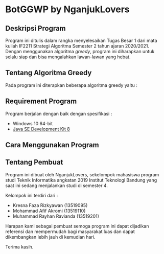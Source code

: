 # BotGGWP by NganjukLovers

## Deskripsi Program
Program ini ditulis dalam rangka menyelesaikan Tugas Besar 1 dari mata kuliah IF2211 Strategi Algoritma Semester 2 tahun ajaran 2020/2021.
Dengan menggunakan algoritma *greedy*, program ini diharapkan untuk selalu siap dan bisa mengalahkan lawan-lawan yang hebat.

## Tentang Algoritma Greedy
Pada program ini diterapkan beberapa algoritma greedy yaitu :

## Requirement Program
Program berjalan dengan baik dengan spesifikasi :
- Windows 10 64-bit
- [Java SE Development Kit 8](https://www.oracle.com/java/technologies/javase/javase-jdk8-downloads.html)

## Cara Menggunakan Program

## Tentang Pembuat
Program ini dibuat oleh NganjukLovers, sekelompok mahasiswa program studi Teknik Informatika angkatan 2019 Institut Teknologi Bandung yang saat
ini sedang menjalankan studi di semester 4. 

Kelompok ini terdiri dari :
- Kresna Faza Rizkyawan     (13519095)
- Mohammad Afif Akromi      (13519110)
- Muhammad Rayhan Ravianda	(13519201)

Harapan kami sebagai pembuat semoga program ini dapat dijadikan referensi dan mempermudah bagi masyarakat luas dan
dapat dikembangkan lebih jauh di kemudian hari. 

Terima kasih.  
